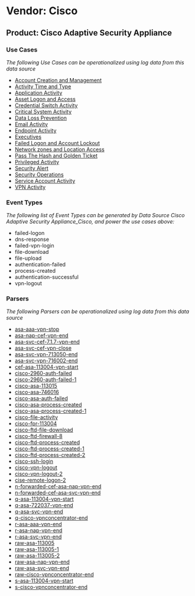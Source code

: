 Vendor: Cisco
=============
Product: Cisco Adaptive Security Appliance
------------------------------------------

### Use Cases

_The following Use Cases can be operationalized using log data from this data source_

* [Account Creation and Management](../UseCases/usecase_account_creation_and_management.md)
* [Activity Time  and Type](../UseCases/usecase_activity_time__and_type.md)
* [Application Activity](../UseCases/usecase_application_activity.md)
* [Asset Logon and Access](../UseCases/usecase_asset_logon_and_access.md)
* [Credential Switch Activity](../UseCases/usecase_credential_switch_activity.md)
* [Critical System Activity](../UseCases/usecase_critical_system_activity.md)
* [Data Loss Prevention](../UseCases/usecase_data_loss_prevention.md)
* [Email Activity](../UseCases/usecase_email_activity.md)
* [Endpoint Activity](../UseCases/usecase_endpoint_activity.md)
* [Executives](../UseCases/usecase_executives.md)
* [Failed Logon and Account Lockout](../UseCases/usecase_failed_logon_and_account_lockout.md)
* [Network zones and Location Access](../UseCases/usecase_network_zones_and_location_access.md)
* [Pass The Hash and Golden Ticket](../UseCases/usecase_pass_the_hash_and_golden_ticket.md)
* [Privileged Activity](../UseCases/usecase_privileged_activity.md)
* [Security Alert](../UseCases/usecase_security_alert.md)
* [Security Operations](../UseCases/usecase_security_operations.md)
* [Service Account Activity](../UseCases/usecase_service_account_activity.md)
* [VPN Activity](../UseCases/usecase_vpn_activity.md)


### Event Types

_The following list of Event Types can be generated by Data Source Cisco Adaptive Security Appliance_Cisco, and power the use cases above:_

- failed-logon
- dns-response
- failed-vpn-login
- file-download
- file-upload
- authentication-failed
- process-created
- authentication-successful
- vpn-logout


### Parsers

_The following Parsers can be operationalized using log data from this data source_

* [asa-aaa-vpn-stop](../Parsers/parserContent_asa-aaa-vpn-stop.md)
* [asa-nap-cef-vpn-end](../Parsers/parserContent_asa-nap-cef-vpn-end.md)
* [asa-svc-cef-7.1.7-vpn-end](../Parsers/parserContent_asa-svc-cef-7.1.7-vpn-end.md)
* [asa-svc-cef-vpn-close](../Parsers/parserContent_asa-svc-cef-vpn-close.md)
* [asa-svc-vpn-713050-end](../Parsers/parserContent_asa-svc-vpn-713050-end.md)
* [asa-svc-vpn-716002-end](../Parsers/parserContent_asa-svc-vpn-716002-end.md)
* [cef-asa-113004-vpn-start](../Parsers/parserContent_cef-asa-113004-vpn-start.md)
* [cisco-2960-auth-failed](../Parsers/parserContent_cisco-2960-auth-failed.md)
* [cisco-2960-auth-failed-1](../Parsers/parserContent_cisco-2960-auth-failed-1.md)
* [cisco-asa-113015](../Parsers/parserContent_cisco-asa-113015.md)
* [cisco-asa-746016](../Parsers/parserContent_cisco-asa-746016.md)
* [cisco-asa-auth-failed](../Parsers/parserContent_cisco-asa-auth-failed.md)
* [cisco-asa-process-created](../Parsers/parserContent_cisco-asa-process-created.md)
* [cisco-asa-process-created-1](../Parsers/parserContent_cisco-asa-process-created-1.md)
* [cisco-file-activity](../Parsers/parserContent_cisco-file-activity.md)
* [cisco-fpr-113004](../Parsers/parserContent_cisco-fpr-113004.md)
* [cisco-ftd-file-download](../Parsers/parserContent_cisco-ftd-file-download.md)
* [cisco-ftd-firewall-8](../Parsers/parserContent_cisco-ftd-firewall-8.md)
* [cisco-ftd-process-created](../Parsers/parserContent_cisco-ftd-process-created.md)
* [cisco-ftd-process-created-1](../Parsers/parserContent_cisco-ftd-process-created-1.md)
* [cisco-ftd-process-created-2](../Parsers/parserContent_cisco-ftd-process-created-2.md)
* [cisco-ssh-login](../Parsers/parserContent_cisco-ssh-login.md)
* [cisco-vpn-logout](../Parsers/parserContent_cisco-vpn-logout.md)
* [cisco-vpn-logout-2](../Parsers/parserContent_cisco-vpn-logout-2.md)
* [cise-remote-logon-2](../Parsers/parserContent_cise-remote-logon-2.md)
* [n-forwarded-cef-asa-nap-vpn-end](../Parsers/parserContent_n-forwarded-cef-asa-nap-vpn-end.md)
* [n-forwarded-cef-asa-svc-vpn-end](../Parsers/parserContent_n-forwarded-cef-asa-svc-vpn-end.md)
* [q-asa-113004-vpn-start](../Parsers/parserContent_q-asa-113004-vpn-start.md)
* [q-asa-722037-vpn-end](../Parsers/parserContent_q-asa-722037-vpn-end.md)
* [q-asa-svc-vpn-end](../Parsers/parserContent_q-asa-svc-vpn-end.md)
* [q-cisco-vpnconcentrator-end](../Parsers/parserContent_q-cisco-vpnconcentrator-end.md)
* [r-asa-aaa-vpn-end](../Parsers/parserContent_r-asa-aaa-vpn-end.md)
* [r-asa-nap-vpn-end](../Parsers/parserContent_r-asa-nap-vpn-end.md)
* [r-asa-svc-vpn-end](../Parsers/parserContent_r-asa-svc-vpn-end.md)
* [raw-asa-113005](../Parsers/parserContent_raw-asa-113005.md)
* [raw-asa-113005-1](../Parsers/parserContent_raw-asa-113005-1.md)
* [raw-asa-113005-2](../Parsers/parserContent_raw-asa-113005-2.md)
* [raw-asa-nap-vpn-end](../Parsers/parserContent_raw-asa-nap-vpn-end.md)
* [raw-asa-svc-vpn-end](../Parsers/parserContent_raw-asa-svc-vpn-end.md)
* [raw-cisco-vpnconcentrator-end](../Parsers/parserContent_raw-cisco-vpnconcentrator-end.md)
* [s-asa-113004-vpn-start](../Parsers/parserContent_s-asa-113004-vpn-start.md)
* [s-cisco-vpnconcentrator-end](../Parsers/parserContent_s-cisco-vpnconcentrator-end.md)
